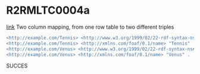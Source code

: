 # R2RMLTC0004a
[link](https://www.w3.org/TR/rdb2rdf-test-cases/#R2RMLTC0004a)
Two column mapping, from one row table to two different triples

```diff
<http://example.com/Tennis> <http://www.w3.org/1999/02/22-rdf-syntax-ns#type> <http://example.com/Sport> .
<http://example.com/Tennis> <http://xmlns.com/foaf/0.1/name> "Tennis" .
<http://example.com/Venus> <http://www.w3.org/1999/02/22-rdf-syntax-ns#type> <http://example.com/Student> .
<http://example.com/Venus> <http://xmlns.com/foaf/0.1/name> "Venus" .
```

SUCCES